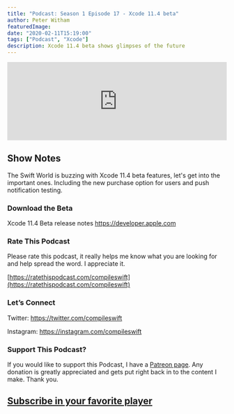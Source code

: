 ```yaml
---
title: "Podcast: Season 1 Episode 17 - Xcode 11.4 beta"
author: Peter Witham
featuredImage:
date: "2020-02-11T15:19:00"
tags: ["Podcast", "Xcode"]
description: Xcode 11.4 beta shows glimpses of the future
---
```


<iframe width="100%" height="180" frameborder="no" scrolling="no" seamless src="https://share.transistor.fm/e/be85ff68/dark"></iframe>

## Show Notes

The Swift World is buzzing with Xcode 11.4 beta features, let's get into the important ones. Including the new purchase option for users and push notification testing.

### Download the Beta

Xcode 11.4 Beta release notes
https://developer.apple.com

### Rate This Podcast

Please rate this podcast, it really helps me know what you are looking for and help spread the word. I appreciate it.

[https://ratethispodcast.com/compileswift](https://ratethispodcast.com/compileswift)

### Let’s Connect

Twitter: https://twitter.com/compileswift

Instagram: https://instagram.com/compileswift

### Support This Podcast?

If you would like to support this Podcast, I have a [Patreon page](https://patreon.com/pwcom). Any donation is greatly appreciated and gets put right back in to the content I make.
Thank you.

## [Subscribe in your favorite player](https://pw.d.pr/5TbjRs)

